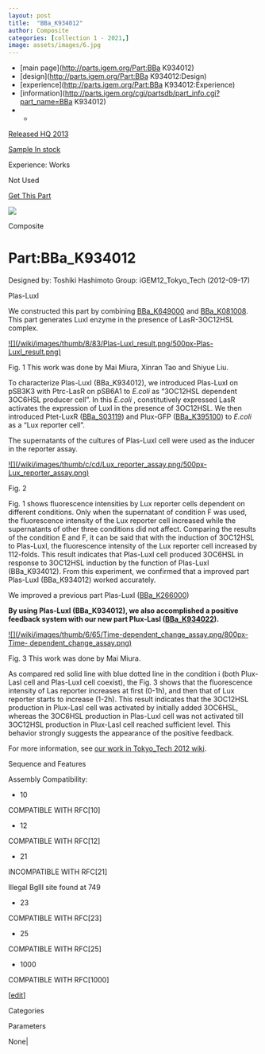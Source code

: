 ```yaml
---
layout: post
title:  "BBa_K934012"
author: Composite
categories: [collection 1 - 2021,] 
image: assets/images/6.jpg
---
```



  * [main page](http://parts.igem.org/Part:BBa K934012)
  * [design](http://parts.igem.org/Part:BBa K934012:Design)
  * [experience](http://parts.igem.org/Part:BBa K934012:Experience)
  * [information](http://parts.igem.org/cgi/partsdb/part_info.cgi?part_name=BBa K934012)
  *   * 

[Released HQ 2013](http://parts.igem.org/Help:Part_Status_Box)

[Sample In stock](http://parts.igem.org/Help:Part_Status_Box)

Experience: Works

Not Used

[ Get This Part](http://parts.igem.org/partsdb/get_part.cgi?part=BBa_K934012)

![](http://parts.igem.org/images/partbypart/icon_composite.png)

Composite

# Part:BBa_K934012

Designed by: Toshiki Hashimoto   Group: iGEM12_Tokyo_Tech   (2012-09-17)

Plas-LuxI

We constructed this part by combining
[BBa_K649000](http://parts.igem.org/Part:BBa_K649000) and
[BBa_K081008](http://parts.igem.org/Part:BBa_K081008). This part generates
LuxI enzyme in the presence of LasR-3OC12HSL complex.

  

[![](/wiki/images/thumb/8/83/Plas-LuxI_result.png/500px-Plas-
LuxI_result.png)](/File:Plas-LuxI_result.png)

[](/File:Plas-LuxI_result.png "Enlarge")

Fig. 1 This work was done by Mai Miura, Xinran Tao and Shiyue Liu.

To characterize Plas-LuxI (BBa_K934012), we introduced Plas-LuxI on pSB3K3
with Ptrc-LasR on pSB6A1 to _E.coli_ as “3OC12HSL dependent 3OC6HSL producer
cell”. In this _E.coli_ , constitutively expressed LasR activates the
expression of LuxI in the presence of 3OC12HSL. We then introduced Ptet-LuxR
([BBa_S03119](http://parts.igem.org/Part:BBa_S03119)) and Plux-GFP
([BBa_K395100](http://parts.igem.org/Part:BBa_K395100)) to _E.coli_ as a “Lux
reporter cell”.

The supernatants of the cultures of Plas-LuxI cell were used as the inducer in
the reporter assay.

[![](/wiki/images/thumb/c/cd/Lux_reporter_assay.png/500px-
Lux_reporter_assay.png)](/File:Lux_reporter_assay.png)

[](/File:Lux_reporter_assay.png "Enlarge")

Fig. 2

Fig. 1 shows fluorescence intensities by Lux reporter cells dependent on
different conditions. Only when the supernatant of condition F was used, the
fluorescence intensity of the Lux reporter cell increased while the
supernatants of other three conditions did not affect. Comparing the results
of the condition E and F, it can be said that with the induction of 3OC12HSL
to Plas-LuxI, the fluorescence intensity of the Lux reporter cell increased by
112-folds. This result indicates that Plas-LuxI cell produced 3OC6HSL in
response to 3OC12HSL induction by the function of Plas-LuxI (BBa_K934012).
From this experiment, we confirmed that a improved part Plas-LuxI
(BBa_K934012) worked accurately.

We improved a previous part Plas-LuxI
([BBa_K266000](http://parts.igem.org/Part:BBa_K266000:Experience#User_Reviews))

**By using Plas-LuxI (BBa_K934012), we also accomplished a positive feedback
system with our new part Plux-LasI
([BBa_K934022](http://parts.igem.org/wiki/index.php?title=Part:BBa_K934022)).**

  

[![](/wiki/images/thumb/6/65/Time-dependent_change_assay.png/800px-Time-
dependent_change_assay.png)](/File:Time-dependent_change_assay.png)

[](/File:Time-dependent_change_assay.png "Enlarge")

Fig. 3 This work was done by Mai Miura.

As compared red solid line with blue dotted line in the condition i (both
Plux-LasI cell and Plas-LuxI cell coexist), the Fig. 3 shows that the
fluorescence intensity of Las reporter increases at first (0-1h), and then
that of Lux reporter starts to increase (1-2h). This result indicates that the
3OC12HSL production in Plux-LasI cell was activated by initially added
3OC6HSL, whereas the 3OC6HSL production in Plas-LuxI cell was not activated
till 3OC12HSL production in Plux-LasI cell reached sufficient level. This
behavior strongly suggests the appearance of the positive feedback.

For more information, see [our work in Tokyo_Tech 2012
wiki](http://2012.igem.org/Team:Tokyo_Tech/Project).

Sequence and Features

  

Assembly Compatibility:

  * 10

COMPATIBLE WITH RFC[10]

  * 12

COMPATIBLE WITH RFC[12]

  * 21

INCOMPATIBLE WITH RFC[21]

Illegal BglII site found at 749  

  * 23

COMPATIBLE WITH RFC[23]

  * 25

COMPATIBLE WITH RFC[25]

  * 1000

COMPATIBLE WITH RFC[1000]

  

[[edit](http://parts.igem.org/partsdb/part_info.cgi?part_name=BBa_K934012)]

Categories

Parameters

None|

